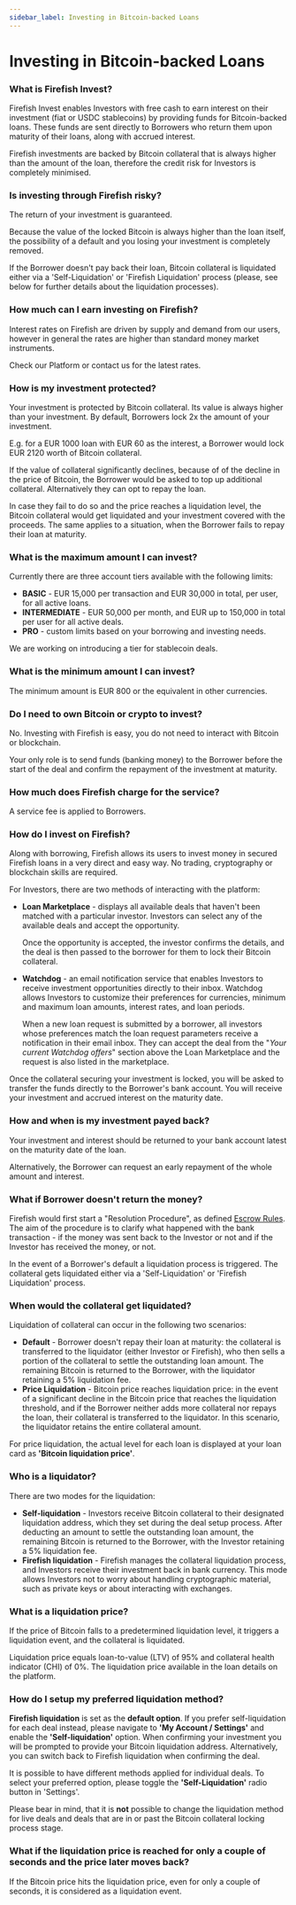 ```yaml
---
sidebar_label: Investing in Bitcoin-backed Loans
---
```


# Investing in Bitcoin-backed Loans

### What is Firefish Invest?

Firefish Invest enables Investors with free cash to earn interest on their investment (fiat or USDC stablecoins) by providing funds for Bitcoin-backed loans. These funds are sent directly to Borrowers who return them upon maturity of their loans, along with accrued interest.

Firefish investments are backed by Bitcoin collateral that is always higher than the amount of the loan, therefore the credit risk for Investors is completely minimised.

### Is investing through Firefish risky?

The return of your investment is guaranteed.

Because the value of the locked Bitcoin is always higher than the loan itself, the possibility of a default and you losing your investment is completely removed.

If the Borrower doesn't pay back their loan, Bitcoin collateral is liquidated either via a 'Self-Liquidation' or 'Firefish Liquidation' process (please, see below for further details about the liquidation processes).

### How much can I earn investing on Firefish?

Interest rates on Firefish are driven by supply and demand from our users, however in general the rates are higher than standard money market instruments.

Check our Platform or contact us for the latest rates.

### How is my investment protected?

Your investment is protected by Bitcoin collateral. Its value is always higher than your investment. By default, Borrowers lock 2x the amount of your investment.

E.g. for a EUR 1000 loan with EUR 60 as the interest, a Borrower would lock EUR 2120 worth of Bitcoin collateral.

If the value of collateral significantly declines, because of of the decline in the price of Bitcoin, the Borrower would be asked to top up additional collateral. Alternatively they can opt to repay the loan.

In case they fail to do so and the price reaches a liquidation level, the Bitcoin collateral would get liquidated and your investment covered with the proceeds. The same applies to a situation, when the Borrower fails to repay their loan at maturity.

### What is the maximum amount I can invest?

Currently there are three account tiers available with the following limits:

- **BASIC** - EUR 15,000 per transaction and EUR 30,000 in total, per user, for all active loans.
- **INTERMEDIATE** - EUR 50,000 per month, and EUR up to 150,000 in total per user for all active deals.
- **PRO** - custom limits based on your borrowing and investing needs.

We are working on introducing a tier for stablecoin deals.

### What is the minimum amount I can invest?

The minimum amount is EUR 800 or the equivalent in other currencies.

### Do I need to own Bitcoin or crypto to invest?

No. Investing with Firefish is easy, you do not need to interact with Bitcoin or blockchain.

Your only role is to send funds (banking money) to the Borrower before the start of the deal and confirm the repayment of the investment at maturity.

### How much does Firefish charge for the service?

A service fee is applied to Borrowers.

### How do I invest on Firefish?

Along with borrowing, Firefish allows its users to invest money in secured Firefish loans in a very direct and easy way. No trading, cryptography or blockchain skills are required.

For Investors, there are two methods of interacting with the platform:

- **Loan Marketplace** - displays all available deals that haven't been matched with a particular investor. Investors can select any of the available deals and accept the opportunity.

  Once the opportunity is accepted, the investor confirms the details, and the deal is then passed to the borrower for them to lock their Bitcoin collateral.

- **Watchdog** - an email notification service that enables Investors to receive investment opportunities directly to their inbox. Watchdog allows Investors to customize their preferences for currencies, minimum and maximum loan amounts, interest rates, and loan periods.

  When a new loan request is submitted by a borrower, all investors whose preferences match the loan request parameters receive a notification in their email inbox. They can accept the deal from the "*Your current Watchdog offers*" section above the Loan Marketplace and the request is also listed in the marketplace.

Once the collateral securing your investment is locked, you will be asked to transfer the funds directly to the Borrower's bank account. You will receive your investment and accrued interest on the maturity date.

### How and when is my investment payed back?

Your investment and interest should be returned to your bank account latest on the maturity date of the loan.

Alternatively, the Borrower can request an early repayment of the whole amount and interest.

### What if Borrower doesn't return the money?

Firefish would first start a "Resolution Procedure", as defined [Escrow Rules](https://app.firefish.io/pdf/collateral-escrow-rules.pdf). The aim of the procedure is to clarify what happened with the bank transaction - if the money was sent back to the Investor or not and if the Investor has received the money, or not.

In the event of a Borrower's default a liquidation process is triggered. The collateral gets liquidated either via a 'Self-Liquidation' or 'Firefish Liquidation' process.

### When would the collateral get liquidated?

Liquidation of collateral can occur in the following two scenarios:

- **Default** - Borrower doesn't repay their loan at maturity: the collateral is transferred to the liquidator (either Investor or Firefish), who then sells a portion of the collateral to settle the outstanding loan amount. The remaining Bitcoin is returned to the Borrower, with the liquidator retaining a 5% liquidation fee.
- **Price Liquidation** - Bitcoin price reaches liquidation price: in the event of a significant decline in the Bitcoin price that reaches the liquidation threshold, and if the Borrower neither adds more collateral nor repays the loan, their collateral is transferred to the liquidator. In this scenario, the liquidator retains the entire collateral amount.

For price liquidation, the actual level for each loan is displayed at your loan card as **'Bitcoin liquidation price'**.

### Who is a liquidator?

There are two modes for the liquidation:

- **Self-liquidation** - Investors receive Bitcoin collateral to their designated liquidation address, which they set during the deal setup process. After deducting an amount to settle the outstanding loan amount, the remaining Bitcoin is returned to the Borrower, with the Investor retaining a 5% liquidation fee.
- **Firefish liquidation** - Firefish manages the collateral liquidation process, and Investors receive their investment back in bank currency. This mode allows Investors not to worry about handling cryptographic material, such as private keys or about interacting with exchanges.

### What is a liquidation price?

If the price of Bitcoin falls to a predetermined liquidation level, it triggers a liquidation event, and the collateral is liquidated.

Liquidation price equals loan-to-value (LTV) of 95% and collateral health indicator (CHI) of 0%. The liquidation price available in the loan details on the platform.

### How do I setup my preferred liquidation method?

**Firefish liquidation** is set as the **default option**. If you prefer self-liquidation for each deal instead, please navigate to **'My Account / Settings'** and enable the **'Self-liquidation'** option. When confirming your investment you will be prompted to provide your Bitcoin liquidation address. Alternatively, you can switch back to Firefish liquidation when confirming the deal.

It is possible to have different methods applied for individual deals. To select your preferred option, please toggle the **'Self-Liquidation'** radio button in 'Settings'.

Please bear in mind, that it is **not** possible to change the liquidation method for live deals and deals that are in or past the Bitcoin collateral locking process stage.

### What if the liquidation price is reached for only a couple of seconds and the price later moves back?

If the Bitcoin price hits the liquidation price, even for only a couple of seconds, it is considered as a liquidation event.